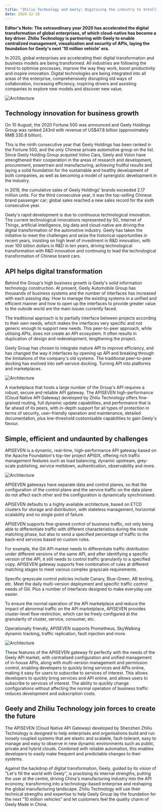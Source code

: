 ```yaml
---
title: "Zhiliu Technology and Geely: Digitising the industry to Intelligent creation the future"
date: 2020-12-18
---  
```


**Editor's Note: The extraordinary year 2020 has accelerated the digital transformation of global enterprises, of which cloud-native has become a key driver. Zhiliu Technology is partnering with Geely to enable centralized management, visualization and security of APIs, laying the foundation for Geely's next '10 million vehicle' era.**

In 2020, global enterprises are accelerating their digital transformation and business models are being transformed. All industries are following the trend to optimise processes, improve the way they work, boost productivity and inspire innovation. Digital technologies are being integrated into all areas of the enterprise, comprehensively disrupting old ways of collaboration, increasing efficiency, inspiring drivers and assisting companies to explore new models and discover new value.

<img src="https://static.apiseven.com/logo/geely-0.png" alt="Architecture" />

## Technology innovation for business growth

On 10 August, the 2020 Fortune 500 was announced and Geely Holdings Group was ranked 243rd with revenue of US$47.8 billion (approximately RMB 330.8 billion).

This is the ninth consecutive year that Geely Holdings has been ranked in the Fortune 500, and the only Chinese private automotive group on the list. Since Geely Holding Group acquired Volvo Cars, Geely and Volvo have strengthened their cooperation in the areas of research and development, procurement, powertrain and manufacturing, achieving fruitful results and laying a solid foundation for the sustainable and healthy development of both companies, as well as becoming a model of synergistic development in the industry.

In 2019, the cumulative sales of Geely Holdings' brands exceeded 2.17 million units. For the third consecutive year, it was the top-selling Chinese brand passenger car; global sales reached a new sales record for the sixth consecutive year.

Geely's rapid development is due to continuous technological innovation. The current technological innovations represented by 5G, Internet of Things, artificial intelligence, big data and cloud-native are driving the digital transformation of the automotive industry. Geely has taken the initiative to meet the challenges and seize the historical opportunities in recent years, insisting on high level of investment in R&D innovation, with over 100 billion dollars in R&D in ten years, driving technological transformation with R&D innovation and continuing to lead the technological transformation of Chinese brand cars.

## API helps digital transformation

Behind the Group's high business growth is Geely's solid information technology construction. At present, Geely Automobile Group has thousands of business systems and the number of interfaces has increased with each passing day. How to manage the existing systems in a unified and efficient manner and how to open up the interfaces to provide greater value to the outside world are the main issues currently faced.

The traditional approach is to partially interface between projects according to their own needs, which makes the interfaces very specific and not generic enough to support new needs. This peer-to-peer approach, while utilising APIs, does not create an API ecosystem. It often results in duplication of design and redevelopment, lengthening the project.

Geely Group has chosen to integrate mature API to improve efficiency, and has changed the way it interfaces by opening up API and breaking through the limitations of the company's old systems. The traditional peer-to-peer docking has evolved into self-service docking. Turning API into platforms and marketplaces.

<img src="https://static.apiseven.com/logo/geely-1.png" alt="Architecture" />

A marketplace that hosts a large number of the Group's API requires a robust, secure and reliable API gateway. The APISEVEN high-performance (Cloud Native API Gateway) developed by Zhiliu Technology offers fine-grained routing, full dynamic update capabilities, and performance that is far ahead of its peers, with in-depth support for all types of protection in terms of security, user-friendly operation and maintenance, detailed documentation, plus low-threshold customisable capabilities to gain Geely's favour.

## Simple, efficient and undaunted by challenges

APISEVEN is a dynamic, real-time, high-performance API gateway based on the Apache Foundation's top-tier project APISIX, offering rich traffic management features such as load balancing, dynamic upstream, grey-scale publishing, service meltdown, authentication, observability and more.

<img src="https://static.apiseven.com/logo/geely-2.png" alt="Architecture" />


APISEVEN gateways have separate data and control planes, so that the configuration of the control plane and the service traffic on the data plane do not affect each other and the configuration is dynamically synchronised.

APISEVEN defaults to a highly available architecture, based on ETCD clusters for storage and distribution, with stateless management, horizontal scalability and no single point of failure.

APISEVEN supports fine-grained control of business traffic, not only being able to differentiate traffic with different characteristics during the route matching phase, but also to send a specified percentage of traffic to the back-end services based on custom rules.

For example, the Gili API market needs to differentiate traffic distribution under different versions of the same API, and after identifying a specific version of the API, it still needs to control traffic granularity to a specified copy. APISEVEN gateway supports free combination of rules at different matching stages to meet various complex grayscale requirements.

Specific greyscale control policies include Canary, Blue-Green, AB testing, etc. Meet the daily multi-version deployment and specific traffic control needs of Gili. Plus a number of interfaces designed to make everyday use easier.

To ensure the normal operation of the API marketplace and reduce the impact of abnormal traffic on the API marketplace, APISEVEN provides cluster-level flow restriction, which can be freely configured at the granularity of cluster, service, consumer, etc.

Operationally friendly, APISEVEN supports Prometheus, SkyWalking dynamic tracking, traffic replication, fault injection and more.

<img src="https://static.apiseven.com/logo/geely-3.png" alt="Architecture" />

These features of the APISEVEN gateway fit perfectly with the needs of the Geely API market, with centralised configuration and unified management of in-house APIs, along with multi-version management and permission control, enabling developers to quickly bring services and APIs online, making it easy for users to subscribe to services of interest. This allows developers to quickly bring services and API online, and allows users to subscribe to services of interest. The ability to quickly change configurations without affecting the normal operation of business traffic reduces development and subscription costs.

## Geely and Zhiliu Technology join forces to create the future

The APISEVEN (Cloud Native API Gateway) developed by Shenzhen Zhiliu Technology is designed to help enterprises and organisations build and run loosely coupled systems that are elastic and scalable, fault-tolerant, easy to manage and easy to observe in new dynamic environments such as public, private and hybrid clouds. Combined with reliable automation, this enables developers to easily make frequent and predictable changes to their systems.

Against the backdrop of digital transformation, Geely, guided by its vision of "Let's fill the world with Geely", is practising its internal strengths, putting the user at the centre, driving China's manufacturing industry into the API economy, transforming into a technology-based enterprise and reshaping the global manufacturing landscape. Zhiliu Technology will use their technical strengths and expertise to help Geely Group lay the foundation for the next "10 million vehicles" and let customers feel the quality charm of Geely Made in China.
